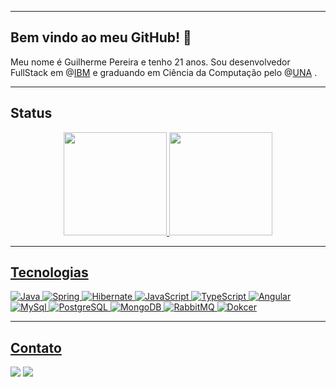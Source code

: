 <hr>

## Bem vindo ao meu GitHub! 👋
<p>Meu nome é Guilherme Pereira e tenho 21 anos. Sou desenvolvedor FullStack em @<a href="https://www.ibm.com/br-pt">IBM</a> e graduando em Ciência da
    Computação pelo @<a href="https://www.una.br/">UNA</a> .</p>
</div>
<hr>

## Status
<div align="center">
    <a href="https://github.com/guilhermepereiradev">
    <img height="165em" src="https://github-readme-stats.vercel.app/api?username=guilhermepereiradev&count_private=true&show_icons=true&theme=github_dark"/>
    <img height="165em" src="https://github-readme-stats.vercel.app/api/top-langs/?username=guilhermepereiradev&layout=compact&theme=github_dark"/>
</div>
<hr>

## Tecnologias
<div>
    <img alt="Java" src="https://img.shields.io/badge/Java-ED8B00?style=for-the-badge&logo=java&logoColor=white">
    <img alt="Spring" src="https://img.shields.io/badge/Spring-6DB33F?style=for-the-badge&logo=spring&logoColor=white">
    <img alt="Hibernate" src="https://img.shields.io/badge/Hibernate-59666C?style=for-the-badge&logo=Hibernate&logoColor=white">
    <img alt="JavaScript" src="https://img.shields.io/badge/JavaScript-F7DF1E?style=for-the-badge&logo=javascript&logoColor=black">
    <img alt="TypeScript" src="https://img.shields.io/badge/TypeScript-007ACC?style=for-the-badge&logo=typescript&logoColor=white">
    <img alt="Angular" src="https://img.shields.io/badge/Angular-DD0031?style=for-the-badge&logo=angular&logoColor=white">
    <img alt="MySql" src="https://img.shields.io/badge/MySQL-005C84?style=for-the-badge&logo=mysql&logoColor=white">
    <img alt="PostgreSQL" src="https://img.shields.io/badge/PostgreSQL-316192?style=for-the-badge&logo=postgresql&logoColor=white">
    <img alt="MongoDB" src="https://img.shields.io/badge/MongoDB-4EA94B?style=for-the-badge&logo=mongodb&logoColor=white">
    <img alt="RabbitMQ" src="https://img.shields.io/badge/rabbitmq-%23FF6600.svg?&style=for-the-badge&logo=rabbitmq&logoColor=white">
    <img alt="Dokcer" src="https://img.shields.io/badge/docker-%230db7ed.svg?style=for-the-badge&logo=docker&logoColor=white">

</div>
<hr>

## Contato
<div>
    <a href="mailto:guilhermepereira1609@hotmail.com" target="_blank"><img src="https://img.shields.io/badge/Microsoft_Outlook-0078D4?style=for-the-badge&logo=microsoft-outlook&logoColor=white"></a>
    <a href="https://www.linkedin.com/in/guilhermepereiradev/" target="_blank"><img src="https://img.shields.io/badge/LinkedIn-0077B5?style=for-the-badge&logo=linkedin&logoColor=white"></a>
</div>

